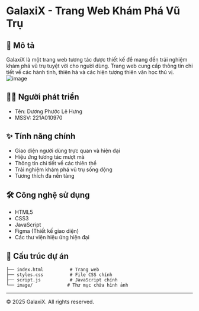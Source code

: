 # GalaxiX - Trang Web Khám Phá Vũ Trụ

## 📝 Mô tả

GalaxiX là một trang web tương tác được thiết kế để mang đến trải nghiệm khám phá vũ trụ tuyệt vời cho người dùng. Trang web cung cấp thông tin chi tiết về các hành tinh, thiên hà và các hiện tượng thiên văn học thú vị.
![image](https://github.com/user-attachments/assets/77ffe45b-4c2a-4d09-acbe-1ee05c6bef94)


## 👨‍💻 Người phát triển

- Tên: Dương Phước Lê Hưng
- MSSV: 221A010970

## ✨ Tính năng chính

- Giao diện người dùng trực quan và hiện đại
- Hiệu ứng tương tác mượt mà
- Thông tin chi tiết về các thiên thể
- Trải nghiệm khám phá vũ trụ sống động
- Tương thích đa nền tảng

## 🛠️ Công nghệ sử dụng

- HTML5
- CSS3
- JavaScript
- Figma (Thiết kế giao diện)
- Các thư viện hiệu ứng hiện đại

## 📁 Cấu trúc dự án

```
├── index.html          # Trang web
├── styles.css          # File CSS chính
├── script.js           # JavaScript chính
└── image/             # Thư mục chứa hình ảnh
```

---

© 2025 GalaxiX. All rights reserved.
